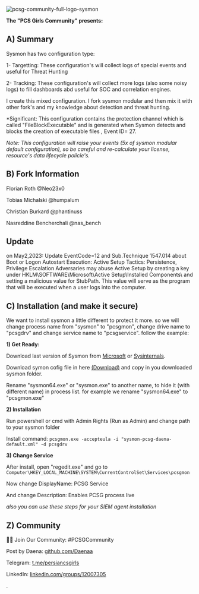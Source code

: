 ![pcsg-community-full-logo-sysmon](https://user-images.githubusercontent.com/58658008/229286833-0e6b0600-afdc-4ff2-8ee0-021f49e80835.gif)

**The "PCS Girls Community" presents:**

## A) Summary

Sysmon has two configuration type:

1- Targetting: These configuration's will collect logs of special events and useful for Threat Hunting

2- Tracking: These configuration's will collect more logs (also some noisy logs) to fill dashboards abd useful for SOC and correlation engines.



I create this mixed configuration. I fork sysmon modular and then mix it with other fork's and my knowledge about detection and threat hunting.

*Significant: This configuration contains the protection channel which is called "FileBlockExecutable" and is generated when Sysmon detects and blocks the creation of executable files , Event ID= 27.

*Note: This configuration will raise your events (5x of sysmon modular default configuration), so be careful and re-calculate your license, resource's data lifecycle policie's.*



## B) Fork Information

Florian Roth @Neo23x0

Tobias Michalski @humpalum

Christian Burkard @phantinuss

Nasreddine Bencherchali @nas_bench

## Update

on May2,2023: 
Update EventCode=12 and Sub.Technique 1547.014 about Boot or Logon Autostart Execution: Active Setup 
Tactics: Persistence, Privilege Escalation
Adversaries may abuse Active Setup by creating a key under HKLM\SOFTWARE\Microsoft\Active Setup\Installed Components\ and setting a malicious value for StubPath. This value will serve as the program that will be executed when a user logs into the computer.

## C) Installation (and make it secure)

We want to install sysmon a little different to protect it more. so we will change process name from "sysmon" to "pcsgmon", change drive name to "pcsgdrv" and change service name to "pcsgservice". follow the example:


**1) Get Ready:**

Download last version of Sysmon from [Microsoft](https://learn.microsoft.com/en-us/sysinternals/downloads/sysmon) or [Sysinternals](https://download.sysinternals.com/files/Sysmon.zip).

Download symon cofig file in here [(Download)](https://github.com/pcsg-community/sysmon-config/blob/main/sysmon-pcsg-daena-default.xml) and copy in you downloaded sysmon folder.

Rename "sysmon64.exe" or "sysmon.exe" to another name, to hide it (with different name) in process list. for example we rename "sysmon64.exe" to "pcsgmon.exe"


**2) Installation**

Run powershell or cmd with Admin Rights (Run as Admin) and change path to your sysmon folder

Install command: `pcsgmon.exe -accepteula -i "sysmon-pcsg-daena-default.xml" -d pcsgdrv`


**3) Change Service**

After install, open "regedit.exe" and go to `Computer\HKEY_LOCAL_MACHINE\SYSTEM\CurrentControlSet\Services\pcsgmon`

Now change DisplayName: PCSG Service

And change Description: Enables PCSG process live



*also you can use these steps for your SIEM agent installation*



## Z) Community

👩‍💻 Join Our Community: #PCSGCommunity

Post by Daena: [github.com/Daenaa](https://github.com/Daenaa)

Telegram: [t.me/persiancsgirls](https://t.me/persiancsgirls)

LinkedIn: [linkedin.com/groups/12007305](https://linkedin.com/groups/12007305)


.
